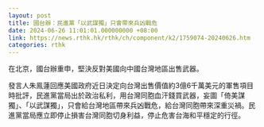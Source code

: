 ```yaml
---
layout: post
title: 國台辦：民進黨「以武謀獨」只會帶來兵凶戰危
date: 2024-06-26 11:01:01.000000000 +08:00
link: https://news.rthk.hk/rthk/ch/component/k2/1759074-20240626.htm
categories: rthk
---
```


在北京，國台辦重申，堅決反對美國向中國台灣地區出售武器。

發言人朱鳯蓮回應美國政府近日決定向台灣出售價值約3億6千萬美元的軍售項目時批評，民進黨當局出於政治私利，用台灣同胞血汗錢買武器，妄圖「倚美謀獨」、「以武謀獨」，只會給台灣地區帶來兵凶戰危，給台灣同胞帶來深重災禍。民進黨當局應立即停止損害台灣同胞切身利益，停止危害台海和平穩定的行徑。
